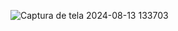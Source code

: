 ![Captura de tela 2024-08-13 133703](https://github.com/user-attachments/assets/a1d4b7b9-caa9-426e-b5ec-6a828256d208)
